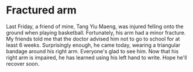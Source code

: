 Fractured arm
===

Last Friday, a friend of mine, Tang Yiu Maeng, was injured felling onto the ground when playing basketball. Fortunately, his arm had a minor fracture. My friends told me that the doctor advised him not to go to school for at least 6 weeks. Surprisingly enough, he came today, wearing a triangular bandage around his right arm. Everyone's glad to see him. Now that his right arm is impaired, he has learned using his left hand to write. Hope he'll recover soon.